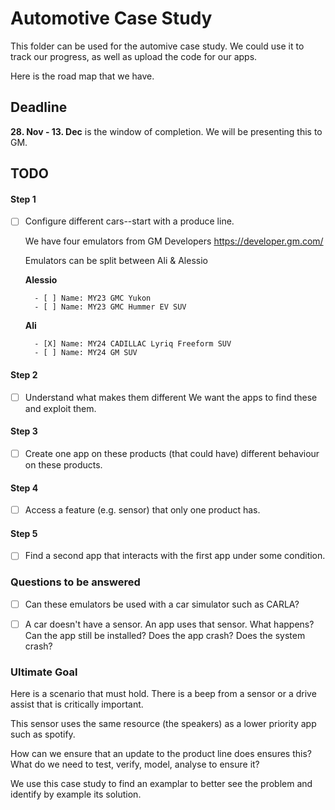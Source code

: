 # Automotive Case Study

This folder can be used for the automive case study. 
We could use it to track our progress, as well as upload the code for our apps.

Here is the road map that we have.

## Deadline
**28. Nov - 13. Dec** is the window of completion. We will be presenting this to GM.


## TODO
#### Step 1
- [ ] Configure different cars--start with a produce line.
    
    We have four emulators from GM Developers
        https://developer.gm.com/

    Emulators can be split between Ali & Alessio
    
    **Alessio**
    
        - [ ] Name: MY23 GMC Yukon    
        - [ ] Name: MY23 GMC Hummer EV SUV
        
    **Ali**
    
        - [X] Name: MY24 CADILLAC Lyriq Freeform SUV    
        - [ ] Name: MY24 GM SUV

#### Step 2
- [ ] Understand what makes them different
    We want the apps to find these and exploit them.

#### Step 3
- [ ] Create one app on these products (that could have) different behaviour on these products.

#### Step 4
- [ ] Access a feature (e.g. sensor) that only one product has.

#### Step 5
- [ ] Find a second app that interacts with the first app under some condition. 

### Questions to be answered

- [ ] Can these emulators be used with a car simulator such as CARLA?

- [ ] A car doesn't have a sensor. An app uses that sensor. What happens? 
    Can the app still be installed?
    Does the app crash?
    Does the system crash?


### Ultimate Goal

Here is a scenario that must hold. There is a beep from a sensor or a drive assist that is critically important. 

This sensor uses the same resource (the speakers) as a lower priority app such as spotify. 

How can we ensure that an update to the product line does ensures this?
    What do we need to test, verify, model, analyse to ensure it?

We use this case study to find an examplar to better see the problem and identify by example its solution.
